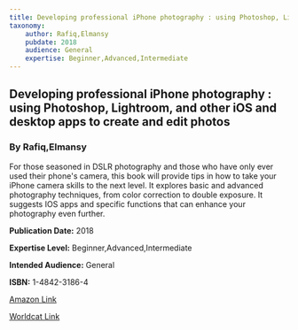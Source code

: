 ```yaml
---
title: Developing professional iPhone photography : using Photoshop, Lightroom, and other iOS and desktop apps to create and edit photos
taxonomy:
	author: Rafiq,Elmansy
	pubdate: 2018
	audience: General
	expertise: Beginner,Advanced,Intermediate
---
```

## Developing professional iPhone photography : using Photoshop, Lightroom, and other iOS and desktop apps to create and edit photos
### By Rafiq,Elmansy
For those seasoned in DSLR photography and those who have only ever used their phone's camera, this book will provide tips in how to take your iPhone camera skills to the next level.  It explores basic and advanced photography techniques, from color correction to double exposure.  It suggests IOS apps and specific functions that can enhance your photography even further.

**Publication Date:** 2018

**Expertise Level:** Beginner,Advanced,Intermediate

**Intended Audience:** General

**ISBN:** 1-4842-3186-4

[Amazon Link](https://www.amazon.com/Developing-Professional-iPhone-Photography-Photoshop/dp/1484231856/ref=sr_1_1?keywords=Developing+Professional+iPhone+Photography%3A+Using+Photoshop%2C+Lightroom%2C+and+other+iOS+and+Desktop+Apps+to+Create+and+Edit+Photos&qid=1571673091&sr=8-1)

[Worldcat Link](https://www.worldcat.org/title/developing-professional-iphone-photography-using-photoshop-lightroom-and-other-ios-and-desktop-apps-to-create-and-edit-photos/oclc/1017098715&referer=brief_results)